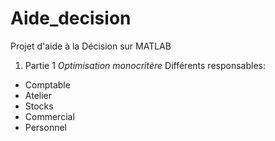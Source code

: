 # Aide_decision
Projet d'aide à la Décision sur MATLAB

1. Partie 1 *Optimisation monocritère*
Différents responsables:
* Comptable
* Atelier
* Stocks
* Commercial
* Personnel
